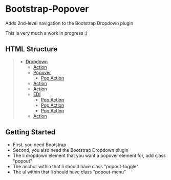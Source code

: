 Bootstrap-Popover
=================

Adds 2nd-level navigation to the Bootstrap Dropdown plugin

This is very much a work in progress :)

HTML Structure
--------------

<blockquote>
<div id="navbar" class="navbar navbar-fixed-top">
  <div class="navbar-inner">
    <div class="container">
      <ul class="nav">
        <li class="dropdown">
          <a href="#" class="dropdown-toggle" data-toggle="dropdown">Dropdown</a>
          <ul class="dropdown-menu">
            <li><a href="#">Action</a></li>
            <li class="popout"><a href="#" class="popout-toggle">Popover</a>
              <ul class="popout-menu">
                <li><a href="#">Pop Action</a></li>
              </ul>
            </li>
            <li><a href="#">Action</a></li>
            <li><a href="#">Action</a></li>
            <li class="popout"><a href="#" class="popout-toggle">EDI</a>
               <ul class="popout-menu">
                <li><a href="#">Pop Action</a></li>
                <li><a href="#">Pop Action</a></li>
                <li><a href="#">Pop Action</a></li>
              </ul>
            </li>
            <li><a href="#">Action</a></li>
          </ul>
        </li>
      </ul>
    </div>
  </div>
</div>
</blockquote>

Getting Started
---------------

* First, you need Bootstrap
* Second, you also need the Bootstrap Dropdown plugin
* The li dropdown element that you want a popover element for, add class "popout"
* The anchor within that li should have class "popout-toggle"
* The ul within that li should have class "popout-menu"